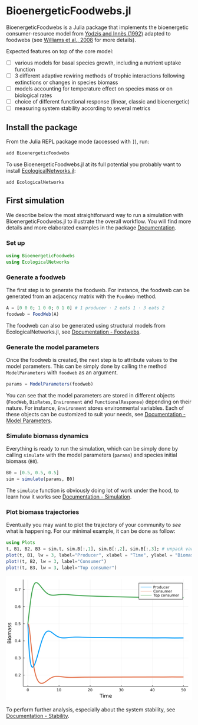 # BioenergeticFoodwebs.jl

BioenergeticFoodwebs is a Julia package that implements the bioenergetic
consumer-resource model from [Yodzis and Innès (1992)][Yodzis1992] adapted to foodwebs
(see [Williams et al., 2008][Williams2008] for more details).

[Yodzis1992]: https://www.journals.uchicago.edu/doi/abs/10.1086/285380
[Williams2008]: https://link.springer.com/chapter/10.1007/978-1-4020-5337-5_2

Expected features on top of the core model:
- [ ] various models for basal species growth, including a nutrient uptake function
- [ ] 3 different adaptive rewiring methods of trophic interactions following extinctions or
    changes in species biomass
- [ ] models accounting for temperature effect on species mass or on biological rates
- [ ] choice of different functional response (linear, classic and bioenergetic)
- [ ] measuring system stability according to several metrics

## Install the package

From the Julia REPL package mode (accessed with `]`), run:

```julia
add BioenergeticFoodwebs
```

To use BioenergeticFoodwebs.jl at its full potential you probably want to install
[EcologicalNetworks.jl](http://docs.ecojulia.org/EcologicalNetworks.jl/stable/):

```julia
add EcologicalNetworks
```

## First simulation

We describe below the most straightforward way to run a simulation with
BioenergeticFoodwebs.jl to illustrate the overall workflow. You will find more details and
more elaborated examples in the package [Documentation](https://docs-url).

### Set up

```julia
using BioenergeticFoodwebs
using EcologicalNetworks
```


### Generate a foodweb

The first step is to generate the foodweb. For instance, the foodweb can be generated from
an adjacency matrix with the `FoodWeb` method.

```julia
A = [0 0 0; 1 0 0; 0 1 0] # 1 producer ⋅ 2 eats 1 ⋅ 3 eats 2
foodweb = FoodWeb(A)
```

The foodweb can also be generated using structural models from EcologicalNetworks.jl, see
[Documentation - Foodwebs](https://docs-url/foodwebs).

### Generate the model parameters

Once the foodweb is created, the next step is to attribute values to the model parameters.
This can be simply done by calling the method `ModelParameters` with `foodweb` as an
argument.

```julia
params = ModelParameters(foodweb)
```

You can see that the model parameters are stored in different objects (`FoodWeb`,
`BioRates`, `Environment` and `FunctionalResponse`) depending on their nature. For instance,
`Environment` stores environmental variables. Each of these objects can be customized to
suit your needs, see [Documentation - Model Parameters](https://docs-url/modelparameters).

### Simulate biomass dynamics

Everything is ready to run the simulation, which can be simply done by calling `simulate`
with the model parameters (`params`) and species initial biomass (`B0`).

```julia
B0 = [0.5, 0.5, 0.5]
sim = simulate(params, B0)
```

The `simulate` function is obviously doing lot of work under the hood, to learn how it works
see [Documentation - Simulation](https://docs-url/simulation).

### Plot biomass trajectories

Eventually you may want to plot the trajectory of your community to *see* what is happening.
For our minimal example, it can be done as follow:

```julia
using Plots
t, B1, B2, B3 = sim.t, sim.B[:,1], sim.B[:,2], sim.B[:,3]; # unpack variables
plot(t, B1, lw = 3, label="Producer", xlabel = "Time", ylabel = "Biomass")
plot!(t, B2, lw = 3, label="Consumer")
plot!(t, B3, lw = 3, label="Top consumer")
```

![Biomass trajectories](biomass_trajectory_example.png)

To perform further analysis, especially about the system stability, see
[Documentation - Stability](https://docs-url/stability).
